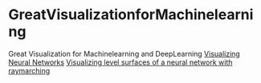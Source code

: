 # GreatVisualizationforMachinelearning
Great Visualization for Machinelearning and DeepLearning
[Visualizing Neural Networks](http://playground.tensorflow.org/#activation=tanh&batchSize=10&dataset=circle&regDataset=reg-plane&learningRate=0.03&regularizationRate=0&noise=0&networkShape=4,2&seed=0.33015&showTestData=false&discretize=false&percTrainData=50&x=true&y=true&xTimesY=false&xSquared=false&ySquared=false&cosX=false&sinX=false&cosY=false&sinY=false&collectStats=false&problem=classification&initZero=false&hideText=false)
[Visualizing level surfaces of a neural network with raymarching ](https://arogozhnikov.github.io/3d_nn/)
